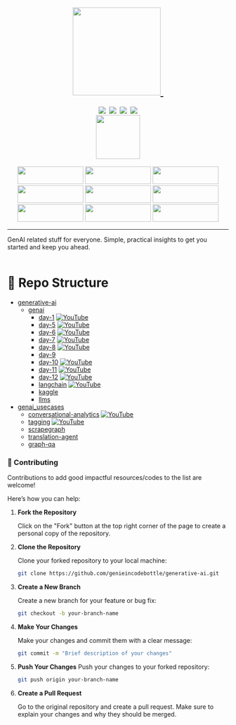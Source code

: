 <div align="center">
<h1><a href="https://www.instagram.com/genieincodebottle/"><img width="200" src="https://github.com/genieincodebottle/generative-ai/blob/main/images/logo_genie.png">&nbsp;</a></h1>
</div>
<div align="center">
    <a target="_blank" href="https://www.youtube.com/@genieincodebottle"><img src="https://img.shields.io/badge/YouTube-10.2K-blue"></a>&nbsp;
    <a target="_blank" href="https://github.com/genieincodebottle/generative-ai"><img src="https://img.shields.io/github/stars/genieincodebottle/generative-ai   "></a>&nbsp;
    <a target="_blank" href="https://www.linkedin.com/in/rajesh-srivastava"><img src="https://img.shields.io/badge/style--5eba00.svg?label=LinkedIn&logo=linkedin&style=social"></a>&nbsp;
    <a target="_blank" href="https://www.instagram.com/genieincodebottle/"><img src="https://img.shields.io/badge/35.5K-C13584?style=flat-square&labelColor=C13584&logo=instagram&logoColor=white&link=https://www.instagram.com/eduardopiresbr/"></a>
</div>

<div align="center">
   <img width="100" src="https://github.com/genieincodebottle/generative-ai/blob/main/images/popular_resources_.png"> 
   <br></br>
   <a target="_blank" href="https://github.com/genieincodebottle/generative-ai/blob/main/docs/Essential_Terms_GenAI.pdf"><img width="150" height="40" src="https://github.com/genieincodebottle/generative-ai/blob/main/images/genai_glossary_button_.png"></a>
   <a target="_blank" href="https://github.com/genieincodebottle/generative-ai/blob/main/GenAI_Roadmap.md"><img width="150" height="40" src="https://github.com/genieincodebottle/generative-ai/blob/main/images/genai_roadmap_button_.png"></a>
   <a target="_blank" href="https://github.com/genieincodebottle/generative-ai/blob/main/docs/GenAI_Interview_Questions-Draft.pdf"><img width="150" height="40" src="https://github.com/genieincodebottle/generative-ai/blob/main/images/genai_interview_button_.png"></a>
   <a target="_blank" href="https://github.com/genieincodebottle/generative-ai/blob/main/sample_setup_coding_interview/GenAI_Coding_Task_Overview.pdf"><img width="150" height="40" src="https://github.com/genieincodebottle/generative-ai/blob/main/images/genai_coding_prep_button_.png"></a>
   <a target="_blank" href="https://colab.research.google.com/drive/1u5b4BjIC2AGJb-8XomjIooSmBlbTDHLJ?usp=sharing"><img width="150" height="40" src="https://github.com/genieincodebottle/generative-ai/blob/main/images/prompt_techniques.png"></a>
   <a target="_blank" href="https://colab.research.google.com/drive/1aaU4YZC-fswSImo1fV-w67FXPQg5Ictm?usp=sharing"><img width="150" height="40" src="https://github.com/genieincodebottle/generative-ai/blob/main/images/embedding_models.png"></a>
   <a target="_blank" href="https://github.com/genieincodebottle/generative-ai/blob/main/genai_usecases/rag/advance_rag_decision_flow_chart.pdf"><img width="150" height="40" src="https://github.com/genieincodebottle/generative-ai/blob/main/images/advance_rag.png"></a>
   <a target="_blank" href="https://github.com/genieincodebottle/generative-ai/blob/main/docs/genai-project-lifecycle.pdf"><img width="150" height="40" src="https://github.com/genieincodebottle/generative-ai/blob/main/images/genai_prj_lifecycle_button_.png"></a>
   <a target="_blank" href="https://github.com/genieincodebottle/generative-ai/blob/main/genai_usecases/agents/Agents.ipynb"><img width="150" height="40" src="https://github.com/genieincodebottle/generative-ai/blob/main/images/agents_button.png"></a>
</div>
<hr></hr>
GenAI related stuff for everyone. Simple, practical insights to get you started and keep you ahead.
<br></br>

# 📁 Repo Structure
 * [generative-ai](./generative-ai)
   * [genai](./genai)
        * [day-1](./genai/day-1) [![YouTube](https://img.shields.io/badge/YouTube-Video-blue)](https://www.youtube.com/watch?v=0egNLDwwCSk&list=PL02dtxLisSijKxtTNoRbQ47RWdGZ27wN0&index=1)
        * [day-5](./genai/day-5) [![YouTube](https://img.shields.io/badge/YouTube-Video-blue)](https://www.youtube.com/watch?v=H8o1ZDJJTBk&list=PL02dtxLisSijKxtTNoRbQ47RWdGZ27wN0&index=5)
        * [day-6](./genai/day-6) [![YouTube](https://img.shields.io/badge/YouTube-Video-blue)](https://www.youtube.com/watch?v=8ztk-f2PcrQ&list=PL02dtxLisSijKxtTNoRbQ47RWdGZ27wN0&index=6)
        * [day-7](./genai/day-7) [![YouTube](https://img.shields.io/badge/YouTube-Video-blue)](https://www.youtube.com/watch?v=CMnZJUi6RMs&list=PL02dtxLisSijKxtTNoRbQ47RWdGZ27wN0&index=7)
        * [day-8](./genai/day-8) [![YouTube](https://img.shields.io/badge/YouTube-Video-blue)](https://www.youtube.com/watch?v=c7mwwfsBGZ8&list=PL02dtxLisSijKxtTNoRbQ47RWdGZ27wN0&index=8)
        * [day-9](./genai/day-9)
        * [day-10](./genai/day-10) [![YouTube](https://img.shields.io/badge/YouTube-Video-blue)](https://www.youtube.com/watch?v=yXPull517vE&list=PL02dtxLisSijKxtTNoRbQ47RWdGZ27wN0&index=10)
        * [day-11](./genai/day-11) [![YouTube](https://img.shields.io/badge/YouTube-Video-blue)](https://www.youtube.com/watch?v=sztCQgZhwME&list=PL02dtxLisSijKxtTNoRbQ47RWdGZ27wN0&index=11)
        * [day-12](./genai/day-12) [![YouTube](https://img.shields.io/badge/YouTube-Video-blue)](https://www.youtube.com/watch?v=mh1RBdQeKdU&list=PL02dtxLisSijKxtTNoRbQ47RWdGZ27wN0&index=12)
        * [langchain](./genai/langchain) [![YouTube](https://img.shields.io/badge/YouTube-Video-blue)](https://www.youtube.com/watch?v=X9g54hY2EA0&list=PL02dtxLisSig1bvjjUXFFq1oHCSR_DWra&index=1)
        * [kaggle](./genai/kaggle)
        * [llms](./genai/llms)
 * [genai_usecases](./genai_usecases)
   * [conversational-analytics](./genai_usecases/conversational-analytics) [![YouTube](https://img.shields.io/badge/YouTube-Video-blue)](https://www.youtube.com/watch?v=fzkM-qkibpM)
   * [tagging](./genai_usecases/tagging) [![YouTube](https://img.shields.io/badge/YouTube-Video-blue)](https://www.youtube.com/watch?v=7yFxK0kGLNo&list=PL02dtxLisSijKxtTNoRbQ47RWdGZ27wN0)
   * [scrapegraph](./genai_usecases/scrapegraph)
   * [translation-agent](./genai_usecases/translation-agent)
   * [graph-qa](./genai_usecases/graph-qa)



### 🤝 Contributing

Contributions to add good impactful resources/codes to the list are welcome! 

Here’s how you can help:

1. **Fork the Repository**

   Click on the "Fork" button at the top right corner of the page to create a personal copy of the repository.

2. **Clone the Repository**

   Clone your forked repository to your local machine:
   ```bash
   git clone https://github.com/genieincodebottle/generative-ai.git
   ```

3. **Create a New Branch**

   Create a new branch for your feature or bug fix:
   ```bash
   git checkout -b your-branch-name
   ```

4. **Make Your Changes**

   Make your changes and commit them with a clear message:
   ```bash
   git commit -m "Brief description of your changes"
   ```

5. **Push Your Changes**
Push your changes to your forked repository:
   ```bash
   git push origin your-branch-name
   ```

5. **Create a Pull Request**

   Go to the original repository and create a pull request. Make sure to explain your changes and why they should be merged.
